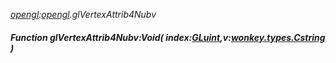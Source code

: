 _[opengl](../../modules/opengl/opengl-module.md):[opengl](../../modules/opengl/opengl-module.md).glVertexAttrib4Nubv_
##### Function glVertexAttrib4Nubv:Void( index:[GLuint](../../modules/opengl/opengl-gluint.md),v:[wonkey.types.Cstring](../../modules/wonkey/wonkey-types-cstring.md) )
